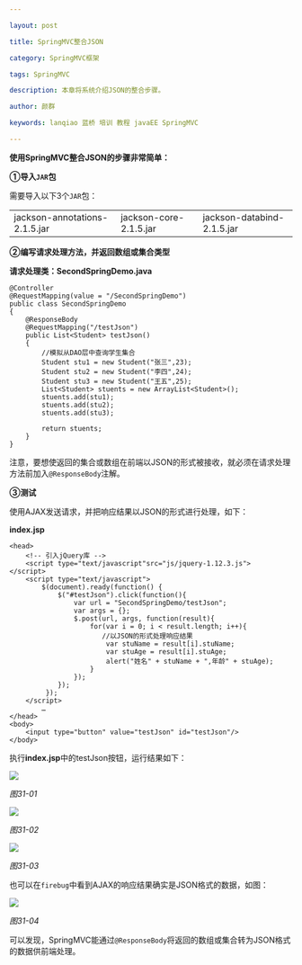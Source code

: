 ```yaml
---

layout: post

title: SpringMVC整合JSON

category: SpringMVC框架

tags: SpringMVC

description: 本章将系统介绍JSON的整合步骤。

author: 颜群

keywords: lanqiao 蓝桥 培训 教程 javaEE SpringMVC

---
```



**使用SpringMVC整合JSON的步骤非常简单：**

**①导入`JAR`包**

需要导入以下3个`JAR`包：

<table>
   <tr>
      <td>jackson-annotations-2.1.5.jar</td>
      <td>jackson-core-2.1.5.jar</td>
      <td>jackson-databind-2.1.5.jar</td>
   </tr>
</table>

**②编写请求处理方法，并返回数组或集合类型**

**请求处理类：SecondSpringDemo.java**

```
@Controller
@RequestMapping(value = "/SecondSpringDemo")
public class SecondSpringDemo
{
	@ResponseBody
	@RequestMapping("/testJson")
	public List<Student> testJson()
	{
        //模拟从DAO层中查询学生集合
		Student stu1 = new Student("张三",23);
		Student stu2 = new Student("李四",24);
		Student stu3 = new Student("王五",25);
		List<Student> stuents = new ArrayList<Student>();
		stuents.add(stu1);
		stuents.add(stu2);
		stuents.add(stu3);
		
		return stuents;
	}
}
```

注意，要想使返回的集合或数组在前端以JSON的形式被接收，就必须在请求处理方法前加入`@ResponseBody`注解。

**③测试**

使用AJAX发送请求，并把响应结果以JSON的形式进行处理，如下：

**index.jsp**

```
<head>
	<!-- 引入jQuery库 -->
	<script type="text/javascript"src="js/jquery-1.12.3.js">
</script>
	<script type="text/javascript">
		$(document).ready(function() {
		    $("#testJson").click(function(){
				var url = "SecondSpringDemo/testJson";
				var args = {};
				$.post(url, args, function(result){
					for(var i = 0; i < result.length; i++){
                       //以JSON的形式处理响应结果
						var stuName = result[i].stuName;
						var stuAge = result[i].stuAge;
						alert("姓名" + stuName + ",年龄" + stuAge);
					}
				});
			});
		 });
	</script>
		…
</head>
<body>
	<input type="button" value="testJson" id="testJson"/>
</body>
```

执行**index.jsp**中的testJson按钮，运行结果如下：

![](http://lemon.lanqiao.org:8082/teaching/img/springmvc-zq/31.1.png)

*图31-01*

![](http://lemon.lanqiao.org:8082/teaching/img/springmvc-zq/31.2.png)

*图31-02*

![](http://lemon.lanqiao.org:8082/teaching/img/springmvc-zq/31.3.png)

*图31-03*

也可以在`firebug`中看到AJAX的响应结果确实是JSON格式的数据，如图：

![](http://lemon.lanqiao.org:8082/teaching/img/springmvc-zq/31.4.png)

*图31-04*


可以发现，SpringMVC能通过`@ResponseBody`将返回的数组或集合转为JSON格式的数据供前端处理。




